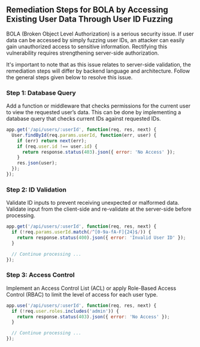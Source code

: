 

## Remediation Steps for BOLA by Accessing Existing User Data Through User ID Fuzzing

BOLA (Broken Object Level Authorization) is a serious security issue. If user data can be accessed by simply fuzzing user IDs, an attacker can easily gain unauthorized access to sensitive information. Rectifying this vulnerability requires strengthening server-side authorization.

It's important to note that as this issue relates to server-side validation, the remediation steps will differ by backend language and architecture. Follow the general steps given below to resolve this issue.

### Step 1: Database Query

Add a function or middleware that checks permissions for the current user to view the requested user’s data. This can be done by implementing a database query that checks current IDs against requested IDs.

```javascript
app.get('/api/users/:userId', function(req, res, next) {
  User.findById(req.params.userId, function(err, user) {
    if (err) return next(err);
    if (req.user.id !== user.id) {
      return response.status(403).json({ error: 'No Access' });
    }
    res.json(user);
  });
});
```

### Step 2: ID Validation

Validate ID inputs to prevent receiving unexpected or malformed data. Validate input from the client-side and re-validate at the server-side before processing.

```javascript
app.get('/api/users/:userId', function(req, res, next) {
  if (!req.params.userId.match(/^[0-9a-fA-F]{24}$/)) {
    return response.status(400).json({ error: 'Invalid User ID' });
  }

  // Continue processing ...
});
```

### Step 3: Access Control

Implement an Access Control List (ACL) or apply Role-Based Access Control (RBAC) to limit the level of access for each user type. 

```javascript
app.use('/api/users/:userId', function(req, res, next) {
  if (!req.user.roles.includes('admin')) {
    return response.status(403).json({ error: 'No Access' });
  }

  // Continue processing ...
});
```